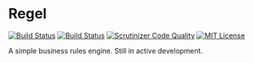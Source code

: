 # Regel

[![Build Status](https://travis-ci.org/Pragmatist/Regel.svg)](https://travis-ci.org/Pragmatist/Regel)
[![Build Status](https://scrutinizer-ci.com/g/Pragmatist/Regel/badges/build.png?b=master)](https://scrutinizer-ci.com/g/Pragmatist/Regel/build-status/master)
[![Scrutinizer Code Quality](https://scrutinizer-ci.com/g/Pragmatist/Regel/badges/quality-score.png?b=master)](https://scrutinizer-ci.com/g/Pragmatist/Regel/?branch=master)
[![MIT License](https://img.shields.io/badge/license-MIT-brightgreen.svg)](https://github.com/Pragmatist/Regel/blob/master/LICENSE)

A simple business rules engine. Still in active development.
